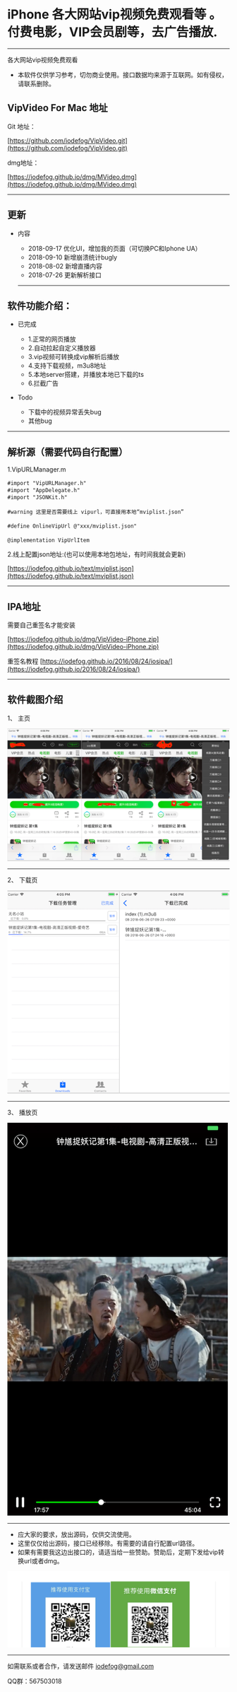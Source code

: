 # iPhone 各大网站vip视频免费观看等 。付费电影，VIP会员剧等，去广告播放.

---

各大网站vip视频免费观看

* 本软件仅供学习参考，切勿商业使用。接口数据均来源于互联网。如有侵权，请联系删除。

## VipVideo For Mac 地址 

Git 地址：

[https://github.com/iodefog/VipVideo.git](https://github.com/iodefog/VipVideo.git)


dmg地址：

[https://iodefog.github.io/dmg/MVideo.dmg](https://iodefog.github.io/dmg/MVideo.dmg)

---

## 更新

* 内容

	* 2018-09-17  优化UI，增加我的页面（可切换PC和Iphone UA）
	* 2018-09-10  新增崩溃统计bugly
	* 2018-08-02  新增直播内容
	* 2018-07-26  更新解析接口

	---

## 软件功能介绍：

* 已完成
	* 1.正常的网页播放
	* 2.自动拉起自定义播放器
	* 3.vip视频可转换成vip解析后播放
	* 4.支持下载视频，m3u8地址
	* 5.本地server搭建，并播放本地已下载的ts
	* 6.拦截广告

* Todo
	* 下载中的视频异常丢失bug
	* 其他bug

---

## 解析源（需要代码自行配置）

1.VipURLManager.m

```
#import "VipURLManager.h"
#import "AppDelegate.h"
#import "JSONKit.h"

#warning 这里是否需要线上 vipurl，可直接用本地“mviplist.json”

#define OnlineVipUrl @"xxx/mviplist.json"

@implementation VipUrlItem

```

2.线上配置json地址:(也可以使用本地包地址，有时间我就会更新)

[https://iodefog.github.io/text/mviplist.json](https://iodefog.github.io/text/mviplist.json)

---

## IPA地址

需要自己重签名才能安装

[https://iodefog.github.io/dmg/VipVideo-iPhone.zip](https://iodefog.github.io/dmg/VipVideo-iPhone.zip)


重签名教程
[https://iodefog.github.io/2016/08/24/iosipa/](https://iodefog.github.io/2016/08/24/iosipa/)

---

## 软件截图介绍

1、 主页

![](./images/QQ20180709-162310.png)

---

2、 下载页

![](./images/QQ20180709-162332.png)

---

3、 播放页

![](./images/player.png)






---

* 应大家的要求，放出源码，仅供交流使用。
* 这里仅仅给出源码，接口已经移除。有需要的请自行配置url路径。
* 如果有需要我这边出接口的，请适当给一些赞助。赞助后，定期下发给vip转换url或者dmg。


![](./images/erweima.png)

----

如需联系或者合作，请发送邮件 [iodefog@gmail.com](mailto:iodefog@gmail.com)

QQ群：567503018
